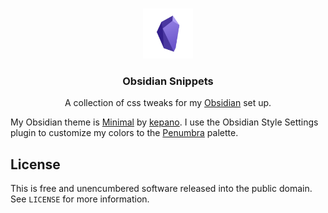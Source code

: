 <!-- PROJECT LOGO -->
<br />
<p align="center">
  <a href="https://github.com/othneildrew/Best-README-Template">
    <img src="images/obsidian.png" alt="Logo" width="80" height="80">
  </a>

  <h3 align="center">Obsidian Snippets</h3>

  <p align="center">
    A collection of css tweaks for my <a href="https://obsidian.md/">Obsidian</a> set up.
  </p>
</p>

<!-- PLUGINS -->

My Obsidian theme is [Minimal](https://github.com/kepano/obsidian-minimal) by [kepano](https://github.com/kepano). I use the Obsidian Style Settings plugin to customize my colors to the [Penumbra](https://github.com/nealmckee/penumbra) palette.

<!-- LICENSE -->
## License

This is free and unencumbered software released into the public domain. See `LICENSE` for more information.
